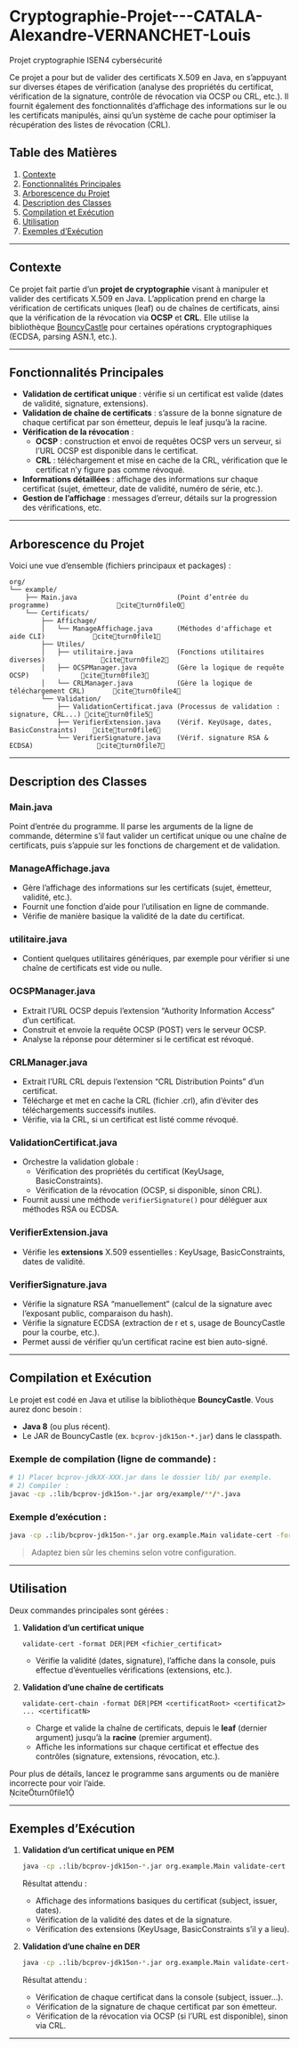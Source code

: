 # Cryptographie-Projet---CATALA-Alexandre-VERNANCHET-Louis
Projet cryptographie ISEN4 cybersécurité

Ce projet a pour but de valider des certificats X.509 en Java, en s’appuyant sur diverses étapes de vérification (analyse des propriétés du certificat, vérification de la signature, contrôle de révocation via OCSP ou CRL, etc.). Il fournit également des fonctionnalités d’affichage des informations sur le ou les certificats manipulés, ainsi qu’un système de cache pour optimiser la récupération des listes de révocation (CRL).

## Table des Matières
1. [Contexte](#contexte)
2. [Fonctionnalités Principales](#fonctionnalités-principales)
3. [Arborescence du Projet](#arborescence-du-projet)
4. [Description des Classes](#description-des-classes)
5. [Compilation et Exécution](#compilation-et-exécution)
6. [Utilisation](#utilisation)
7. [Exemples d’Exécution](#exemples-dexécution)

---

## Contexte

Ce projet fait partie d’un **projet de cryptographie** visant à manipuler et valider des certificats X.509 en Java. L’application prend en charge la vérification de certificats uniques (leaf) ou de chaînes de certificats, ainsi que la vérification de la révocation via **OCSP** et **CRL**. Elle utilise la bibliothèque [BouncyCastle](https://www.bouncycastle.org/) pour certaines opérations cryptographiques (ECDSA, parsing ASN.1, etc.).

---

## Fonctionnalités Principales

- **Validation de certificat unique** : vérifie si un certificat est valide (dates de validité, signature, extensions).
- **Validation de chaîne de certificats** : s’assure de la bonne signature de chaque certificat par son émetteur, depuis le leaf jusqu’à la racine.
- **Vérification de la révocation** :
  - **OCSP** : construction et envoi de requêtes OCSP vers un serveur, si l’URL OCSP est disponible dans le certificat.
  - **CRL** : téléchargement et mise en cache de la CRL, vérification que le certificat n’y figure pas comme révoqué.
- **Informations détaillées** : affichage des informations sur chaque certificat (sujet, émetteur, date de validité, numéro de série, etc.).
- **Gestion de l’affichage** : messages d’erreur, détails sur la progression des vérifications, etc.

---

## Arborescence du Projet

Voici une vue d’ensemble (fichiers principaux et packages) :

```
org/
└── example/
    ├── Main.java                         (Point d’entrée du programme)                 citeturn0file0
    └── Certificats/
        ├── Affichage/
        │   └── ManageAffichage.java      (Méthodes d'affichage et aide CLI)            citeturn0file1
        ├── Utiles/
        │   ├── utilitaire.java           (Fonctions utilitaires diverses)              citeturn0file2
        │   ├── OCSPManager.java          (Gère la logique de requête OCSP)             citeturn0file3
        │   └── CRLManager.java           (Gère la logique de téléchargement CRL)       citeturn0file4
        └── Validation/
            ├── ValidationCertificat.java (Processus de validation : signature, CRL...) citeturn0file5
            ├── VerifierExtension.java    (Vérif. KeyUsage, dates, BasicConstraints)    citeturn0file6
            └── VerifierSignature.java    (Vérif. signature RSA & ECDSA)                citeturn0file7
```
---

## Description des Classes

### Main.java
Point d’entrée du programme. Il parse les arguments de la ligne de commande, détermine s’il faut valider un certificat unique ou une chaîne de certificats, puis s’appuie sur les fonctions de chargement et de validation.  


### ManageAffichage.java
- Gère l’affichage des informations sur les certificats (sujet, émetteur, validité, etc.).
- Fournit une fonction d’aide pour l’utilisation en ligne de commande.
- Vérifie de manière basique la validité de la date du certificat.  

### utilitaire.java
- Contient quelques utilitaires génériques, par exemple pour vérifier si une chaîne de certificats est vide ou nulle.  

### OCSPManager.java
- Extrait l’URL OCSP depuis l’extension “Authority Information Access” d’un certificat.
- Construit et envoie la requête OCSP (POST) vers le serveur OCSP.
- Analyse la réponse pour déterminer si le certificat est révoqué.  

### CRLManager.java
- Extrait l’URL CRL depuis l’extension “CRL Distribution Points” d’un certificat.
- Télécharge et met en cache la CRL (fichier .crl), afin d’éviter des téléchargements successifs inutiles.
- Vérifie, via la CRL, si un certificat est listé comme révoqué.  

### ValidationCertificat.java
- Orchestre la validation globale :
  - Vérification des propriétés du certificat (KeyUsage, BasicConstraints).
  - Vérification de la révocation (OCSP, si disponible, sinon CRL).
- Fournit aussi une méthode `verifierSignature()` pour déléguer aux méthodes RSA ou ECDSA.  

### VerifierExtension.java
- Vérifie les **extensions** X.509 essentielles : KeyUsage, BasicConstraints, dates de validité.  

### VerifierSignature.java
- Vérifie la signature RSA “manuellement” (calcul de la signature avec l’exposant public, comparaison du hash).
- Vérifie la signature ECDSA (extraction de r et s, usage de BouncyCastle pour la courbe, etc.).
- Permet aussi de vérifier qu’un certificat racine est bien auto-signé.  

---

## Compilation et Exécution

Le projet est codé en Java et utilise la bibliothèque **BouncyCastle**. Vous aurez donc besoin :

- **Java 8** (ou plus récent).
- Le JAR de BouncyCastle (ex. `bcprov-jdk15on-*.jar`) dans le classpath.

### Exemple de compilation (ligne de commande) :

```bash
# 1) Placer bcprov-jdkXX-XXX.jar dans le dossier lib/ par exemple.
# 2) Compiler :
javac -cp .:lib/bcprov-jdk15on-*.jar org/example/**/*.java
```

### Exemple d’exécution :

```bash
java -cp .:lib/bcprov-jdk15on-*.jar org.example.Main validate-cert -format PEM moncert.pem
```

> Adaptez bien sûr les chemins selon votre configuration.

---

## Utilisation

Deux commandes principales sont gérées :

1. **Validation d’un certificat unique**  
   ```
   validate-cert -format DER|PEM <fichier_certificat>
   ```
   - Vérifie la validité (dates, signature), l’affiche dans la console, puis effectue d’éventuelles vérifications (extensions, etc.).

2. **Validation d’une chaîne de certificats**  
   ```
   validate-cert-chain -format DER|PEM <certificatRoot> <certificat2> ... <certificatN>
   ```
   - Charge et valide la chaîne de certificats, depuis le **leaf** (dernier argument) jusqu’à la **racine** (premier argument).
   - Affiche les informations sur chaque certificat et effectue des contrôles (signature, extensions, révocation, etc.).

Pour plus de détails, lancez le programme sans arguments ou de manière incorrecte pour voir l’aide.  
citeturn0file1

---

## Exemples d’Exécution

1. **Validation d’un certificat unique en PEM**  
   ```bash
   java -cp .:lib/bcprov-jdk15on-*.jar org.example.Main validate-cert -format PEM moncert.pem
   ```
   Résultat attendu :  
   - Affichage des informations basiques du certificat (subject, issuer, dates).
   - Vérification de la validité des dates et de la signature.
   - Vérification des extensions (KeyUsage, BasicConstraints s’il y a lieu).

2. **Validation d’une chaîne en DER**  
   ```bash
   java -cp .:lib/bcprov-jdk15on-*.jar org.example.Main validate-cert-chain -format DER rootCert.der intermCert.der leafCert.der
   ```
   Résultat attendu :  
   - Vérification de chaque certificat dans la console (subject, issuer…).
   - Vérification de la signature de chaque certificat par son émetteur.
   - Vérification de la révocation via OCSP (si l’URL est disponible), sinon via CRL.

---
